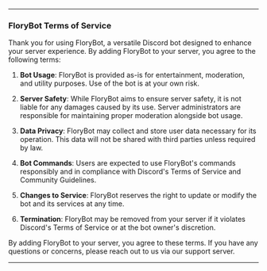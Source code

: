 
---

### **FloryBot Terms of Service**

Thank you for using FloryBot, a versatile Discord bot designed to enhance your server experience. By adding FloryBot to your server, you agree to the following terms:

1. **Bot Usage**: FloryBot is provided as-is for entertainment, moderation, and utility purposes. Use of the bot is at your own risk.

2. **Server Safety**: While FloryBot aims to ensure server safety, it is not liable for any damages caused by its use. Server administrators are responsible for maintaining proper moderation alongside bot usage.

3. **Data Privacy**: FloryBot may collect and store user data necessary for its operation. This data will not be shared with third parties unless required by law.

4. **Bot Commands**: Users are expected to use FloryBot's commands responsibly and in compliance with Discord's Terms of Service and Community Guidelines.

5. **Changes to Service**: FloryBot reserves the right to update or modify the bot and its services at any time.

6. **Termination**: FloryBot may be removed from your server if it violates Discord's Terms of Service or at the bot owner's discretion.

By adding FloryBot to your server, you agree to these terms. If you have any questions or concerns, please reach out to us via our support server.

---
